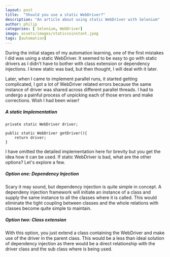 ```yaml
---
layout: post
title:  "Should you use a static WebDriver?"
description: "An article about using static WebDriver with Selenium"
author: philip
categories: [ Selenium, WebDriver]
image: assets/images/staticvsinstant.jpeg
tags: [automation]
---
```


During the initial stages of my automation learning, one of the first mistakes I did was using a static WebDriver. It seemed to be easy to go with static drivers as I didn't have to bother with class extension or dependency injections. I knew static was bad, but then thought, I will deal with it later.

Later, when I came to implement parallel runs, it started getting complicated, I got a lot of WebDriver related errors because the same instance of driver was shared across different parallel threads. I had to undergo a painful process of unpicking each of those errors and make corrections. Wish I had been wiser!

##### A static Implementation

```java:
private static WebDriver driver;

public static WebDriver getDriver(){
    return driver;
}
```

I have omitted the detailed implementation here for brevity but you get the idea how it can be used. 
If static WebDriver is bad, what are the other options? Let's explore a few. 


##### Option one: Dependency Injection

Scary it may sound, but dependency injection is quite simple in concept. A dependeny injection framework will initiate an instance of a class and supply the same instance to all the classes where it is called. This would eliminate the tight coupling between classes and the whole relations with classes become quite simple to maintain. 

##### Option two: Class extension

With this option, you just extend a class containing the WebDriver and make use of the driver in the parent class. This would be a less than ideal solution of dependency injection as there would be a direct relationship with the driver class and the sub class where is being used. 











